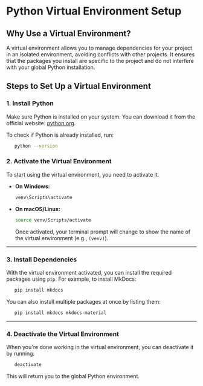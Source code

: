 # Python Virtual Environment Setup

## Why Use a Virtual Environment?

A virtual environment allows you to manage dependencies for your project in an isolated environment, avoiding conflicts with other projects. It ensures that the packages you install are specific to the project and do not interfere with your global Python installation.

## Steps to Set Up a Virtual Environment

### 1. **Install Python**

   Make sure Python is installed on your system. You can download it from the official website: [python.org](https://www.python.org/).

   To check if Python is already installed, run:

```bash
   python --version
```

### 2. **Activate the Virtual Environment**

   To start using the virtual environment, you need to activate it.

- **On Windows:**

  ```bash
  venv\Scripts\activate
  ```
- **On macOS/Linux:**

  ```bash
  source venv/Scripts/activate
  ```

  Once activated, your terminal prompt will change to show the name of the virtual environment (e.g., `(venv)`).

---

### 3. **Install Dependencies**

   With the virtual environment activated, you can install the required packages using `pip`. For example, to install MkDocs:

```bash
   pip install mkdocs
```

   You can also install multiple packages at once by listing them:

```bash
   pip install mkdocs mkdocs-material
```

---

### 4. **Deactivate the Virtual Environment**

   When you're done working in the virtual environment, you can deactivate it by running:

```bash
   deactivate
```

   This will return you to the global Python environment.
